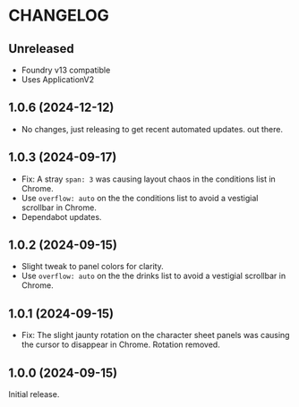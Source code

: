 # CHANGELOG

## Unreleased

* Foundry v13 compatible
* Uses ApplicationV2


## 1.0.6 (2024-12-12)

* No changes, just releasing to get recent automated updates. out there.

## 1.0.3 (2024-09-17)

* Fix: A stray `span: 3` was causing layout chaos in the conditions list in Chrome.
* Use `overflow: auto` on the the conditions list to avoid a vestigial scrollbar in Chrome.
* Dependabot updates.


## 1.0.2 (2024-09-15)

* Slight tweak to panel colors for clarity.
* Use `overflow: auto` on the the drinks list to avoid a vestigial scrollbar in Chrome.


## 1.0.1 (2024-09-15)

* Fix: The slight jaunty rotation on the character sheet panels was causing the cursor to disappear in Chrome. Rotation removed.


## 1.0.0 (2024-09-15)

Initial release.